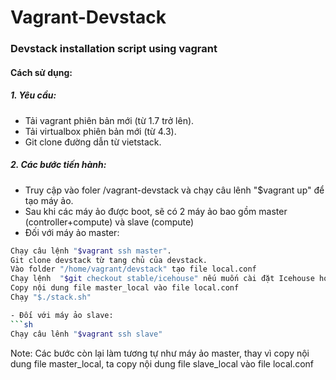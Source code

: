 Vagrant-Devstack
======================

### Devstack installation script using vagrant
#### Cách sử dụng:
##### 1. Yêu cầu:
- Tải vagrant phiên bản mới (từ 1.7 trở lên).
- Tải virtualbox phiên bản mới (từ 4.3).
- Git clone đường dẫn từ vietstack.

##### 2. Các bước tiến hành:
- Truy cập vào foler /vagrant-devstack và chạy câu lênh "$vagrant up" để tạo máy ảo.
- Sau khi các máy ảo được boot, sẽ có 2 máy ảo bao gồm master (controller+compute) và slave (compute)
- Đối với máy ảo master:
```sh
Chạy câu lệnh "$vagrant ssh master".
Git clone devstack từ tang chủ của devstack.
Vào folder "/home/vagrant/devstack" tạo file local.conf
Chạy lệnh  "$git checkout stable/icehouse" nếu muốn cài đặt Icehouse hoặc stable/juno nếu muốn dùng Juno.
Copy nội dung file master_local vào file local.conf
Chạy "$./stack.sh" 

- Đối với máy ảo slave:
```sh
Chạy câu lênh "$vagrant ssh slave"
```
Note: Các bước còn lại làm tương tự như máy ảo master, thay vì copy nội dung file master_local, ta copy nội dung 
file slave_local vào file local.conf
